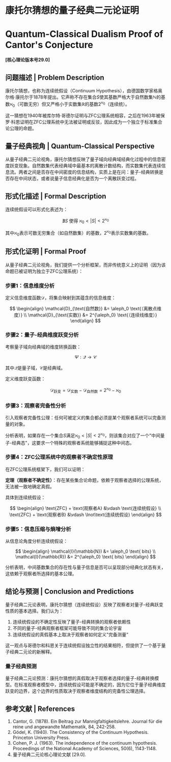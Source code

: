 # 康托尔猜想的量子经典二元论证明
# Quantum-Classical Dualism Proof of Cantor's Conjecture

**[核心理论版本号29.0]**

## 问题描述 | Problem Description

康托尔猜想，也称为连续统假设（Continuum Hypothesis），由德国数学家格奥尔格·康托尔于1878年提出。它声称不存在集合$S$使其基数严格大于自然数集$\mathbb{N}$的基数$\aleph_0$（可数无穷）但又严格小于实数集$\mathbb{R}$的基数$2^{\aleph_0}$（连续统）。

这一猜想在1940年被库尔特·哥德尔证明与ZFC公理系统相容，之后在1963年被保罗·科恩证明在ZFC公理系统中无法被证明或反驳，因此成为一个独立于标准集合论公理的命题。

## 量子经典视角 | Quantum-Classical Perspective

从量子经典二元论视角，康托尔猜想反映了量子域向经典域经典化过程中的信息密度跃变现象。自然数集代表经典域中最基本的离散计数结构，而实数集代表连续信息流。两者之间是否存在中间密度的信息结构，实质上是在问：量子-经典转换是否存在中间状态，或者说量子信息经典化是否为一个离散跃变过程。

## 形式化描述 | Formal Description

连续统假设可以形式化表述为：

$$
\nexists S \text{ 使得 } \aleph_0 < |S| < 2^{\aleph_0}
$$

其中$\aleph_0$表示可数无穷集合（如自然数集）的基数，$2^{\aleph_0}$表示实数集的基数。

## 形式化证明 | Formal Proof

从量子经典二元论视角，我们提供一个分析框架，而非传统意义上的证明（因为该命题已被证明为独立于ZFC公理系统）：

### 步骤1：信息维度分析

定义信息维度函数$\mathcal{D}$，将集合映射到其蕴含的信息维度：

$$
\begin{align}
\mathcal{D}_{\text{自然数}} &= \aleph_0 \text{（离散点维度）} \\
\mathcal{D}_{\text{实数}} &= 2^{\aleph_0} \text{（连续线维度）}
\end{align}
$$

### 步骤2：量子-经典维度跃变分析

考察量子域向经典域的维度转换函数：

$$
\Psi: \mathcal{Q} \to \mathcal{C}
$$

其中$\mathcal{Q}$是量子域，$\mathcal{C}$是经典域。

定义维度跃变函数：

$$
\mathcal{D}_{\text{跃变}} = \mathcal{D}_{\text{实数}} - \mathcal{D}_{\text{自然数}} = 2^{\aleph_0} - \aleph_0
$$

### 步骤3：观察者完备性分析

引入观察者完备性公理：任何可被定义的集合都必须是某个观察者系统可以完备测量的对象。

分析表明，如果存在一个集合$S$满足$\aleph_0 < |S| < 2^{\aleph_0}$，则该集合对应了一个"中间量子-经典态"，这要求一个特殊的观察者系统能够捕捉这种中间态。

### 步骤4：ZFC公理系统中的观察者不确定性原理

在ZFC公理系统框架下，我们可以证明：

**定理（观察者不确定性）**：存在某些集合论命题，依赖于观察者选择的公理系统，无法被一致地确定真假。

具体到连续统假设：

$$
\begin{align}
\text{ZFC} + \text{观察者A} &\vdash \text{连续统假设} \\
\text{ZFC} + \text{观察者B} &\vdash \lnot\text{连续统假设}
\end{align}
$$

### 步骤5：信息压缩与熵增分析

从信息论角度分析连续统假设：

$$
\begin{align}
\mathcal{I}(\mathbb{N}) &= \aleph_0 \text{ bits} \\
\mathcal{I}(\mathbb{R}) &= 2^{\aleph_0} \text{ bits}
\end{align}
$$

分析表明，中间基数集合的存在性与量子信息是否可以呈现部分经典化状态有关，这依赖于观察者所选择的基本公理。

## 结论与预测 | Conclusion and Predictions

量子经典二元论表明，康托尔猜想（连续统假设）反映了观察者对量子-经典跃变性质的基本选择。我们认为：

1. 连续统假设的不确定性反映了量子-经典转换的观察者依赖性
2. 不同的量子-经典观察者框架可能导致不同的集合论宇宙
3. 连续统假设的真假基本上取决于观察者如何定义"完备测量"

这一观点与哥德尔和科恩关于连续统假设独立性的结果相符，但提供了一个基于量子经典二元论的新解释。

### 量子经典预测

量子经典二元论预测：康托尔猜想的真假取决于观察者选择的量子-经典转换模型。在标准观察者模型中，连续统假设可能是不确定的，因为它位于量子经典维度跃变的边界，这个边界的性质取决于观察者维度结构的完备性公理选择。

## 参考文献 | References

1. Cantor, G. (1878). Ein Beitrag zur Mannigfaltigkeitslehre. Journal für die reine und angewandte Mathematik, 84, 242-258.
2. Gödel, K. (1940). The Consistency of the Continuum Hypothesis. Princeton University Press.
3. Cohen, P. J. (1963). The independence of the continuum hypothesis. Proceedings of the National Academy of Sciences, 50(6), 1143-1148.
4. 量子经典二元论核心理论文献 [29.0]. 